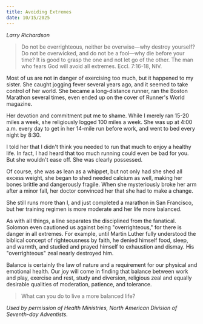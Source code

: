 ```yaml
---
title: Avoiding Extremes
date: 10/15/2025
---
```


_Larry Richardson_

> <p></p>
> Do not be overrighteous, neither be overwise—why destroy yourself? Do not be overwicked, and do not be a fool—why die before your time? It is good to grasp the one and not let go of the other. The man who fears God will avoid all extremes. Eccl. 7:16-18, NIV.

Most of us are not in danger of exercising too much, but it happened to my sister. She caught jogging fever several years ago, and it seemed to take control of her world. She became a long-distance runner, ran the Boston Marathon several times, even ended up on the cover of Runner's World magazine.

Her devotion and commitment put me to shame. While I merely ran 15-20 miles a week, she religiously logged 100 miles a week. She was up at 4:00 a.m. every day to get in her 14-mile run before work, and went to bed every night by 8:30.

I told her that I didn't think you needed to run that much to enjoy a healthy life. In fact, I had heard that too much running could even be bad for you. But she wouldn't ease off. She was clearly possessed.

Of course, she was as lean as a whippet, but not only had she shed all excess weight, she began to shed needed calcium as well, making her bones brittle and dangerously fragile. When she mysteriously broke her arm after a minor fall, her doctor convinced her that she had to make a change.

She still runs more than I, and just completed a marathon in San Francisco, but her training regimen is more moderate and her life more balanced.

As with all things, a line separates the disciplined from the fanatical. Solomon even cautioned us against being "overrighteous," for there is danger in all extremes. For example, until Martin Luther fully understood the biblical concept of righteousness by faith, he denied himself food, sleep, and warmth, and studied and prayed himself to exhaustion and dismay. His "overrighteous" zeal nearly destroyed him.

Balance is certainly the law of nature and a requirement for our physical and emotional health. Our joy will come in finding that balance between work and play, exercise and rest, study and diversion, religious zeal and equally desirable qualities of moderation, patience, and tolerance.

> <callout></callout>
> What can you do to live a more balanced life?

_Used by permission of Health Ministries, North American Division of Seventh-day Adventists._